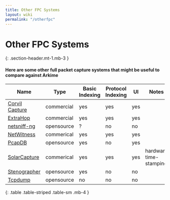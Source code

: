 ```yaml
---
title: Other FPC Systems
layout: wiki
permalink: "/otherfpc"
---
```


<div class="full-height-and-width-container with-footer p-3" markdown="1">

# Other FPC Systems
{: .section-header.mt-1.mb-3 }

#### Here are some other full packet capture systems that might be useful to compare against Arkime

Name | Type | Basic Indexing | Protocol Indexing | UI | Notes
-----|------|----------------|-------------------|----|------
[Corvil Capture](https://www.corvil.com/products/corvil-platform/features/corvil-capture) | commercial | yes | yes | yes |
[ExtraHop](https://www.extrahop.com) | commercial | yes | yes | yes |
[netsniff-ng](http://netsniff-ng.org) | opensource | ? | no | no |
[NetWitness](https://www.netwitness.com/products/network-security-network-monitoring) | commerical | yes | yes | yes |
[PcapDB](https://github.com/dirtbags/pcapdb) | opensource | yes | no | yes |
[SolarCapture](https://www.solarflare.com/solarcapture) | commerical | yes | yes | yes | hardware time-stamping
[Stenographer](https://github.com/google/stenographer) | opensource | yes | no | no |
[Tcpdump](http://www.tcpdump.org) | opensource | no | no | no |
{: .table .table-striped .table-sm .mb-4 }

</div>
